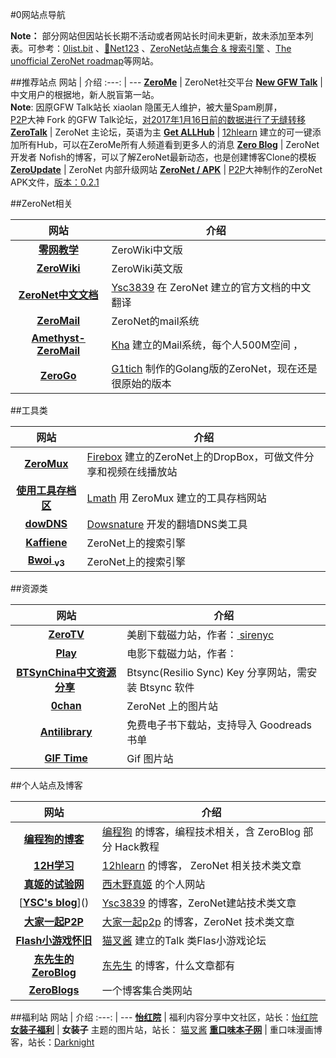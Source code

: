 #0网站点导航

**Note：** 部分网站但因站长长期不活动或者网站长时间未更新，故未添加至本列表。可参考：[0list.bit](http://127.0.0.1:43110/0list.bit/) 、[🎈Net123](http://127.0.0.1:43110/0net123.bit/?Home) 、[ZeroNet站点集合 & 搜索引擎](http://127.0.0.1:43110/19BPUZYAdCMxExKHoVSG3cG95wfUfFTEC9/?Topic:2_13Z7XxTa7JuFat3KzzMWu3onwM6biLuurJ/ZeroNet+4+14+UPDATE+zeroexpose+com) 、[The unofficial ZeroNet roadmap](http://127.0.0.1:43110/zaphods.bit/RM.html)等网站。


##推荐站点
网站 | 介绍 
:---: | --- 
[**ZeroMe**](http://127.0.0.1:43110/Me.ZeroNetwork.bit/) | ZeroNet社交平台 
[**New GFW Talk**](http://127.0.0.1:43110/19BPUZYAdCMxExKHoVSG3cG95wfUfFTEC9/) | 中文用户的根据地，新人脱盲第一站。<br>**Note**: 因原GFW Talk站长 xiaolan 隐匿无人维护，被大量Spam刷屏，<br> [P2P](http://127.0.0.1:43110/Me.ZeroNetwork.bit/?Profile/1RedkCkVaXuVXrqCMpoXQS29bwaqsuFdL/13Z7XxTa7JuFat3KzzMWu3onwM6biLuurJ/p2p@zeroid.bit)大神 Fork 的GFW Talk论坛，[对2017年1月16日前的数据进行了无缝转移](http://127.0.0.1:43110/Me.ZeroNetwork.bit/?Post/1RedkCkVaXuVXrqCMpoXQS29bwaqsuFdL/13Z7XxTa7JuFat3KzzMWu3onwM6biLuurJ/1484538258)
[**ZeroTalk**](http://127.0.0.1:43110/Talk.ZeroNetwork.bit/)  | ZeroNet 主论坛，英语为主
[**Get ALLHub**](http://127.0.0.1:43110/0hub.bit/) | [12hlearn](http://127.0.0.1:43110/Me.ZeroNetwork.bit/?Profile/1KNmG5rJUGhgUJGFbLkv2B5isaqu9PrZqi/1CwbqLCD6TdkinNNNb4GneZxbsoJ6Mw6oE/12hlearn@zeroid.bit) 建立的可一键添加所有Hub，可以在ZeroMe所有人频道看到更多人的消息
[**Zero Blog**](http://127.0.0.1:43110/Blog.ZeroNetwork.bit/) | ZeroNet 开发者 Nofish的博客，可以了解ZeroNet最新动态，也是创建博客Clone的模板
[**ZeroUpdate**](http://127.0.0.1:43110/1UPDatEDxnvHDo7TXvq6AEBARfNkyfxsp/) | ZeroNet 内部升级网站 
[**ZeroNet / APK**](http://127.0.0.1:43110/17iF64gTLycSohUSJsFyq7FMYsQfMqghJa/loader/?1Ja72F2v) | [P2P](http://127.0.0.1:43110/Me.ZeroNetwork.bit/?Profile/1RedkCkVaXuVXrqCMpoXQS29bwaqsuFdL/13Z7XxTa7JuFat3KzzMWu3onwM6biLuurJ/p2p@zeroid.bit)大神制作的ZeroNet APK文件，[版本：0.2.1](http://127.0.0.1:43110/Me.ZeroNetwork.bit/?Post/1RedkCkVaXuVXrqCMpoXQS29bwaqsuFdL/13Z7XxTa7JuFat3KzzMWu3onwM6biLuurJ/1484496342) 

##ZeroNet相关

网站 | 介绍 
:---: | ---
[**零网教学**](http://127.0.0.1:43110/1NCezLP8aXjABVreBB1CKGPub2tKTtyhWU/) | ZeroWiki中文版
[**ZeroWiki**](http://127.0.0.1:43110/138R53t3ZW7KDfSfxVpWUsMXgwUnsDNXLP/) | ZeroWiki英文版
[**ZeroNet中文文档**](http://127.0.0.1:43110/docs.ysc3839.bit/) | [Ysc3839](http://127.0.0.1:43110/Me.ZeroNetwork.bit/?Profile/12h51ug6CcntU2aiBjhP8Ns2e5VypbWWtv/13RFJdsXQGN5cfMK8GctB6nQZ5xwLmjcfB/ysc3839@zeroid.bit) 在 ZeroNet 建立的官方文档的中文翻译
[**ZeroMail**](http://127.0.0.1:43110/Mail.ZeroNetwork.bit) | ZeroNet的mail系统 
[**Amethyst-ZeroMail**](http://127.0.0.1:43110/1H3FFk1uXjtAqRswGTxfnc3Fvc7a4jFr54) | [Kha](http://127.0.0.1:43110/Me.ZeroNetwork.bit/?Profile/1KNmG5rJUGhgUJGFbLkv2B5isaqu9PrZqi/12kcMDfKMos1marvnhfduW5aBbwXcPV2ka/kha@zeroid.bit) 建立的Mail系统，每个人500M空间 ，
[**ZeroGo**](http://127.0.0.1:43110/g1itch.bit) | [G1tich](http://127.0.0.1:43110/Me.ZeroNetwork.bit/?Profile/1oranGeS2xsKZ4jVsu9SVttzgkYXu4k9v/133PfjoNP94oHC3GczL9e7SCKoeKEMyCDJ/g1tich@zeroid.bit) 制作的Golang版的ZeroNet，现在还是很原始的版本


##工具类

网站 | 介绍 
:---: | --- 
[**ZeroMux**](http://127.0.0.1:43110/1CiDoBP8RiWziqiBGEd8tQMy66A6fmnw2V/big/docs/) | [Firebox](http://127.0.0.1:43110/Me.ZeroNetwork.bit/?Profile/1RedkCkVaXuVXrqCMpoXQS29bwaqsuFdL/1LxkfGxtWhktAJ5WJ9ZnKxksTSH37qm8cC/waterrabbit@zeroid.bit) 建立的ZeroNet上的DropBox，可做文件分享和视频在线播放站
[**使用工具存档区**](http://127.0.0.1:43110/ZeroMux.bit/) | [Lmath](http://127.0.0.1:43110/Me.ZeroNetwork.bit/?Profile/1RedkCkVaXuVXrqCMpoXQS29bwaqsuFdL/1958F7oCppj78MP966AfojMQwHg2WUupzq/)  用 ZeroMux 建立的工具存档网站 
[**dowDNS**](http://127.0.0.1:43110/1P7kEUyonzvkx6yywce2PBn7zPrngX5pgz/?Home) | [Dowsnature](http://127.0.0.1:43110/Me.ZeroNetwork.bit/?Profile/1oranGeS2xsKZ4jVsu9SVttzgkYXu4k9v/1JWokAPPa9fc42uKLEPi976pxvb7BrJk2o/dowsnature@zeroid.bit) 开发的翻墙DNS类工具 
[**Kaffiene**](http://127.0.0.1:43110/kaffiene.bit/) | ZeroNet上的搜索引擎 
[**Bwoi <sub>v3</sub>**](http://127.0.0.1:43110/1f7FYxZWSZ5YG7Nd8sGsHcWEQgvdnVvQF/) | ZeroNet上的搜索引擎 


##资源类

网站 | 介绍
:---: | ---
[**ZeroTV**](http://127.0.0.1:43110/1BEJbnufyav7TK23ADTs2Qi2UJeKSGDzw6/) | 美剧下载磁力站，作者：[ sirenyc](http://127.0.0.1:43110/Me.ZeroNetwork.bit/?Profile/1RedkCkVaXuVXrqCMpoXQS29bwaqsuFdL/19sggoAZ4hcorrrfWoFWP9rwfpVsL29cnZ/sirenyc@zeroid.bit) 
[**Play**](http://127.0.0.1:43110/1PLAYgDQboKojowD3kwdb3CtWmWaokXvfp/) | 电影下载磁力站，作者：[]()
[**BTSynChina中文资源分享**](http://127.0.0.1:43110/btsynchina.bit/)  | Btsync(Resilio Sync) Key 分享网站，需安装 Btsync 软件
[**0chan**](http://127.0.0.1:43110/0chan.bit) | ZeroNet 上的图片站
[**Antilibrary**](http://127.0.0.1:43110/Antilibrary.bit/) | 免费电子书下载站，支持导入 Goodreads 书单 
[**GIF Time**](http://127.0.0.1:43110/1Gif7PqWTzVWDQ42Mo7np3zXmGAo3DXc7h/) | Gif 图片站 


##个人站点及博客

网站 | 介绍
:---: | --- 
[**编程狗的博客**](http://127.0.0.1:43110/1Ld63vNnfm5SEUTbsYxB7XGo7kHQVUGghU)| [编程狗](http://127.0.0.1:43110/Me.ZeroNetwork.bit/?Profile/1GrEenUGRWnzaNZjR3XsQa6dQgdPDTyt7i/1BA2fUtT5cqyWHx4p3caoEYo2YFGU5dnn4/programdog@zeroid.bit) 的博客，编程技术相关，含 ZeroBlog 部分 Hack教程
[**12H学习**](http://127.0.0.1:43110/17vUgpdVUpN4yWeMJJtid7AAeQfLahHtXH/?Home) | [12hlearn](http://127.0.0.1:43110/Me.ZeroNetwork.bit/?Profile/1KNmG5rJUGhgUJGFbLkv2B5isaqu9PrZqi/1CwbqLCD6TdkinNNNb4GneZxbsoJ6Mw6oE/12hlearn@zeroid.bit) 的博客， ZeroNet 相关技术类文章 
[**真姬的试验网**](http://127.0.0.1:43110/1C3ah92vYUG7MMxMZ36HerQXNojSZtp2Lb/) | [西木野真姬](http://127.0.0.1:43110/Me.ZeroNetwork.bit/?Profile/1BLueGvui1GdbtsjcKqCf4F67uKfritG49/1GAWwPWreQXo1CwcefCgL6w5wYPkNFWbsj/nishikinomaki@zeroid.bit) 的个人网站
[**[YSC's blog](http://127.0.0.1:43110/Blog.ysc3839.bit/?Home)**]() | [Ysc3839](http://127.0.0.1:43110/Me.ZeroNetwork.bit/?Profile/12h51ug6CcntU2aiBjhP8Ns2e5VypbWWtv/13RFJdsXQGN5cfMK8GctB6nQZ5xwLmjcfB/ysc3839@zeroid.bit) 的博客，ZeroNet建站技术类文章
[**大家一起P2P**](http://127.0.0.1:43110/13mZF7NvzGPJyBUomxnZWYbqXft2NWMBCT/?Home) | [大家一起p2p](http://127.0.0.1:43110/Me.ZeroNetwork.bit/?Profile/1oranGeS2xsKZ4jVsu9SVttzgkYXu4k9v/1N2eNZ5w1dpoBcwatsSuTaeNzHgSLjyrpU/longzaowuzhu@zeroid.bit) 的博客，ZeroNet 技术类文章
[**Flash小游戏怀旧**](http://127.0.0.1:43110/1KNMtbcaDhKXaU96MeU57BawDD9KX9xqkn) | [猫叉酱](http://127.0.0.1:43110/Me.ZeroNetwork.bit/?Profile/1GrEenUGRWnzaNZjR3XsQa6dQgdPDTyt7i/1FHN4oukAG7zFUpiC9L2iz7QpQVTuT3xkz/nekocross@zeroid.bit) 建立的Talk 类Flas小游戏论坛
[**东先生的ZeroBlog**](http://127.0.0.1:43110/mydf.bit/?Home) | [东先生](http://127.0.0.1:43110/Me.ZeroNetwork.bit/?Profile/1BLueGvui1GdbtsjcKqCf4F67uKfritG49/18kDuSDb2D5QTtabXj6Ert7dTvnUA3FSHN/mydf@zeroid.bit) 的博客，什么文章都有 
[**ZeroBlogs**](http://127.0.0.1:43110/zeroblogs.bit) | 一个博客集合类网站


##福利站
网站 | 介绍
:---: | ---
[**怡红院**](http://127.0.0.1:43110/yihongyuan.bit/) | 福利内容分享中文社区，站长：[怡红院](http://127.0.0.1:43110/Me.ZeroNetwork.bit/?Profile/1BLueGvui1GdbtsjcKqCf4F67uKfritG49/157VksPLxufKMy8U344wPhayVY3RhkL8SK/erotic@zeroid.bit)
[**女装子福利**](http://127.0.0.1:43110/nekox.bit) | **女装子** 主题的图片站，站长： [猫叉酱](http://127.0.0.1:43110/Me.ZeroNetwork.bit/?Profile/1GrEenUGRWnzaNZjR3XsQa6dQgdPDTyt7i/1FHN4oukAG7zFUpiC9L2iz7QpQVTuT3xkz/nekocross@zeroid.bit) 
[**重口味本子网**](http://127.0.0.1:43110/15NcUM27VhwysT8K3YeXBmLUwMezpGuJRN/?Home) | 重口味漫画博客，站长：[Darknight](http://127.0.0.1:43110/Me.ZeroNetwork.bit/?Profile/12h51ug6CcntU2aiBjhP8Ns2e5VypbWWtv/1akv1KqgpjJtNQZdwR44EBFwkGp7sjynH/darknight@zeroid.bit)
